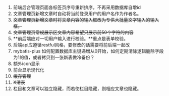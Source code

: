1. 前端后台管理页面各标签页序号重新排序，不再采用数据库自增id
2. 文章管理页新增文章时自动将当前登录用户的用户名作为作者名。
3. ~~文章管理页新增文章时将文章内容的输入框改为专供大批量文字输入的输入框。~~
4. ~~文章管理页常规展示区文章内容希望只展示前50个字符的内容~~
5. **前后端应对一切用户输入进行校验。**重点是表单校验。
6. 后端api应遵循restful风格，要修改的话需要将前后端一起改
7. mybatis-plus 如何配置数据库主键递增从0开始，如何定期清除逻辑删除字段为1的值，或者拷贝到一张新表做冷备份？
8. 额外icon显示
9. 前台显示现代化
10. ~~缓存管理~~
11. ~~X清表~~
12. 栏目和文章可以独立隐藏，而若使栏目隐藏，则相应文章也隐藏。
